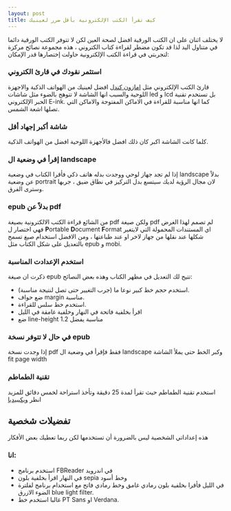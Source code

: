 ```yaml
---
layout: post
title: كيف تقرأ الكتب الإلكترونية بأقل ضرر لعينيك
---
```



لا يختلف اثنان على ان الكتب الورقية افضل لصحة العين لكن لا تتوفر الكتب الورقية دائما في متناول اليد لذا قد تكون مضطر لقراءة كتاب الكتروني ، هذه مجموعة نصائح مركزة لتجربتي في قراءة الكتب الإلكترونية حاولت إختصارها قدر الإمكان:

### استثمر نقودك في قارئ الكتروني
قارئ الكتب الإلكتروني مثل [امازون كندل](https://www.amazon.com/Amazon-Kindle-eReader-6-Inch-Touchscreen/dp/B00ZV9PXP2) افضل لعينيك من الهواتف الذكية والاجهزة اللوحية والسبب انها الشاشة لا تتوهج بالضوء مثل شاشات led و lcd بل تستخدم تقنية الحبر الإلكتروني E-ink.
كما انها مناسبة للقراءة في الاماكن المفتوحة والاماكن التي تصلها اشعة الشمس.

### شاشة أكبر إجهاد أقل
كلما كانت الشاشة اكبر كان ذلك افضل فالأجهزة اللوحية افضل من الهواتف الذكية.

###  إقرأ في وضعية ال landscape
إذا لم تجد جهاز لوحي ووجدت بدله هاتف ذكي فأقرا الكتاب في وضعية landscape بدلاً عن وضعية portrait لان مجال الرؤية لديك سيتسع بدل التركيز في نطاق ضيق ، جربها وسترى الفرق.

### epub بدلاً عن pdf
من الشائع قراءة الكتب الالكترونية بصيغة pdf ولكن صيغة pdf لم تصمم لهذا الغرض فهي اختصار ل 
**P**ortable **D**ocument **F**ormat اي المستندات المحمولة التي لايتغير شكلها عند نقلها من جهاز لاخر او عند طباعتها ، ومن الافضل استخدام صيغ تسمح بالتعديل على شكل الكتاب مثل epub و mobi.

### استخدم الإعدادت المناسبة
ذكرت ان صيغة epub تتيح لك التعديل في مظهر الكتاب وهذه بعض النصائح:

* استخدم حجم خط كبير نوعا ما (جرب التغيير حتى تصل لنتيجة مناسبة).
* ضع حواف margin مناسبة.
* استخدم خط سلس للقراءة.
* اقرأ بخلفية فاتحة في النهار وخلفية غامقة في الليل
* ضع line-height مناسبة يفضل 1.2

### في حال لا تتوفر نسخة epub
إذا وجدت نسخة pdf فقط فإقرأ في وضعية ال landscape وكبر الخط حتى يملأ الشاشة fit page width

### تقنية الطماطم
استخدم تقنية الطماطم حيث تقرأ لمدة 25 دقيقة وتأخذ استراحة لخمس دقائق للمزيد انظر [ويكيبيديا](https://ar.wikipedia.org/wiki/%D8%AA%D9%82%D9%86%D9%8A%D8%A9_%D8%A7%D9%84%D8%B7%D9%85%D8%A7%D8%B7%D9%85)

## تفضيلات شخصية 
هذه إعداداتي الشخصية ليس بالضرورة أن تستخدمها لكن ربما تعطيك بعض الأفكار

### انا:
* استخدم برنامج FBReader في اندرويد
* في النهار اقرأ بخلفية بلون sepia وخط أسود
* في الليل فأقرا بخلفية بلون رمادي غامق وخط رمادي فاتح مع استخدام برنامج لفلترة الضوء الازرق blue light filter.
* غالبا استخدم خط PT Sans او Verdana.
